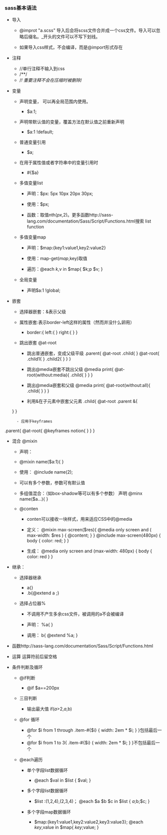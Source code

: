 ### sass基本语法

- 导入
    - @improt "a.scss" 导入后会将scss文件合并成一个css文件。导入可以忽略后缀名。_开头的文件可以不写下划线。

    - 如果导入css样式，不会编译，而是@import形式存在

- 注释
    - //单行注释不输入到css
    - /**/
    - /*! 重要注释不会在压缩时被删除*/

- 变量

    - 声明变量， 可以再全局范围内使用。
        - $a:1;

    - 声明带默认值的变量，覆盖方法在默认值之前重新声明
        - $a:1 !default;

    - 普通变量引用
        - $a;

    - 在用于属性值或者字符串中的变量引用时
        - #{$a}

    - 多值变量list

        - 声明：$px: 5px 10px 20px 30px;

        - 使用：$px;

        - 函数：取值nth($px,$2)。更多函数http://sass-lang.com/documentation/Sass/Script/Functions.html搜索 list function

    - 多值变量map

        - 声明：$map:{key1:value1,key2:value2}

        - 使用：map-get($map ,$key)取值

        - 遍历：@each $k,$v in $map{
    $k;p
    $v;
}

    - 全局变量

        - 声明$a:1 !global;

- 嵌套

    - 选择器嵌套：&表示父级

    - 属性嵌套:表示border-left这样的属性（然而并没什么卵用）
        - border:{
  left:{
  }
  right:{
  }
}

    - 跳出嵌套 @at-root

        - 跳出普通嵌套，变成父级平级
.parent{
    @at-root .child{
    }
    @at-root{
        .child1{
        }
        .child2{
        }
    }
}

        - 跳出@media嵌套不跳出父级
@media print{
    @at-root(without:media){
        .child{
        }
    }
}

        - 跳出@media嵌套和父级
@media print{
    @at-root(without:all){
        .child{
        }
    }
}

        - 利用&在子元素中嵌套父元素
.child{
    @at-root .parent &{


    }
}

        - 应用于keyframes
.parent{
    @at-root{
        @keyframes notion{
         }
    }
}

- 混合 @mixin

    - 声明：
    - @mixin name($a:1){
}

    - 使用：
@include name(2);

    - 可以有多个参数，参数可有默认值

    - 多组值混合：（如box-shadow等可以有多个参数）
声明 @minx name($a...){
}

    - @conten
        - conten可以接收一块样式，用来适应CSS中的@media

        - 定义：
@mixin max-screen($res){
  @media only screen and ( max-width: $res ) {
      @content;
  }
}
@include max-screen(480px) {
    body {
       color: red;
    }
}

        - 生成：
@media only screen and (max-width: 480px) {
    body { color: red }
}

- 继承：

    - 选择器继承
        - a{}
        - .b{@extend a ;}

    - 选择占位器%

        - 不调用不产生多余css文件，被调用的a不会被编译

        - 声明：
%a{
}

        - 调用：
b{
    @extend %a;
}

- 函数http://sass-lang.com/documentation/Sass/Script/Functions.html

- 运算 运算符前后留空格

- 条件判断及循环
    - @if判断
        - @if $a==200px

    - 三目判断

        - 输出最大值 if($a>$2,$a,$b)
    - @for 循环
        - @for $i from 1 through
   .item-#{$i} { width: 2em * $i; }
}包括最后一个
        - @for $i from 1 to 3{
   .item-#{$i} { width: 2em * $i; }
}不包括最后一个
    - @each遍历

        - 单个字段list数据循环
            - @each $val in $list {
   $val;
}

        - 多个字段list数据循环
            - $list :(1,2,4),(2,3,4)；
@each $a $b $c in $list {
     $a ;$b;$c;
}

        - 多个字段map数据循环
            - $map:{key1:value1,key2:value2,key3:value3};
@each $key,$value in $map{
    $key;$value;
}